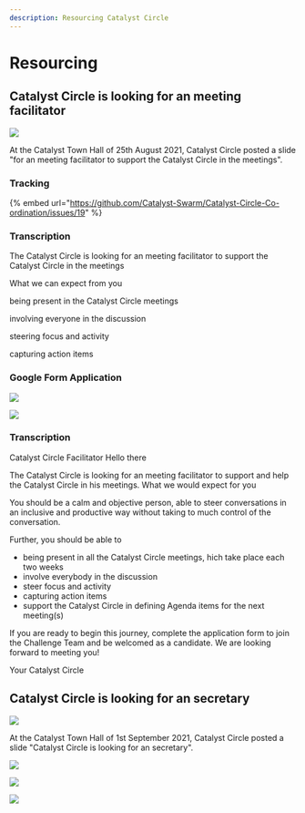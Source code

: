 ```yaml
---
description: Resourcing Catalyst Circle
---
```


# Resourcing

## Catalyst Circle is looking for an meeting facilitator 

![](../.gitbook/assets/2021-08-26-8-.png)

At the Catalyst Town Hall of 25th August 2021, Catalyst Circle posted a slide "for an meeting facilitator to support the Catalyst Circle in the meetings".

### Tracking

{% embed url="https://github.com/Catalyst-Swarm/Catalyst-Circle-Co-ordination/issues/19" %}

### Transcription

The Catalyst Circle is looking for an meeting facilitator to support the Catalyst Circle in the meetings

What we can expect from you

being present in the Catalyst Circle meetings

involving everyone in the discussion

steering focus and activity

capturing action items

### Google Form Application

![](../.gitbook/assets/2021-08-26-11-.png)



![](../.gitbook/assets/2021-08-26-12-.png)

### Transcription

Catalyst Circle Facilitator Hello there

The Catalyst Circle is looking for an meeting facilitator to support and help the Catalyst Circle in his meetings. What we would expect for you

You should be a calm and objective person, able to steer conversations in an inclusive and productive way without taking to much control of the conversation.

Further, you should be able to

* being present in all the Catalyst Circle meetings, hich take place each two weeks
* involve everybody in the discussion
* steer focus and activity
* capturing action items
* support the Catalyst Circle in defining Agenda items for the next meeting\(s\)

If you are ready to begin this journey, complete the application form to join the Challenge Team and be welcomed as a candidate. We are looking forward to meeting you!

Your Catalyst Circle

## Catalyst Circle is looking for an secretary

![](../.gitbook/assets/2021-09-01-5-.png)

At the Catalyst Town Hall of 1st September 2021, Catalyst Circle posted a slide "Catalyst Circle is looking for an secretary".

![](../.gitbook/assets/2021-09-01-2-.png)

![](../.gitbook/assets/2021-09-01-3-.png)

![](../.gitbook/assets/2021-09-01-4-.png)







